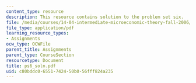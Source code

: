 ```yaml
---
content_type: resource
description: This resource contains solution to the problem set six.
file: /media/courses/14-04-intermediate-microeconomic-theory-fall-2006/c80bddc06551742450b056fff824a235_ps6_soln.pdf
file_type: application/pdf
learning_resource_types:
- Assignments
ocw_type: OCWFile
parent_title: Assignments
parent_type: CourseSection
resourcetype: Document
title: ps6_soln.pdf
uid: c80bddc0-6551-7424-50b0-56fff824a235
---
```


